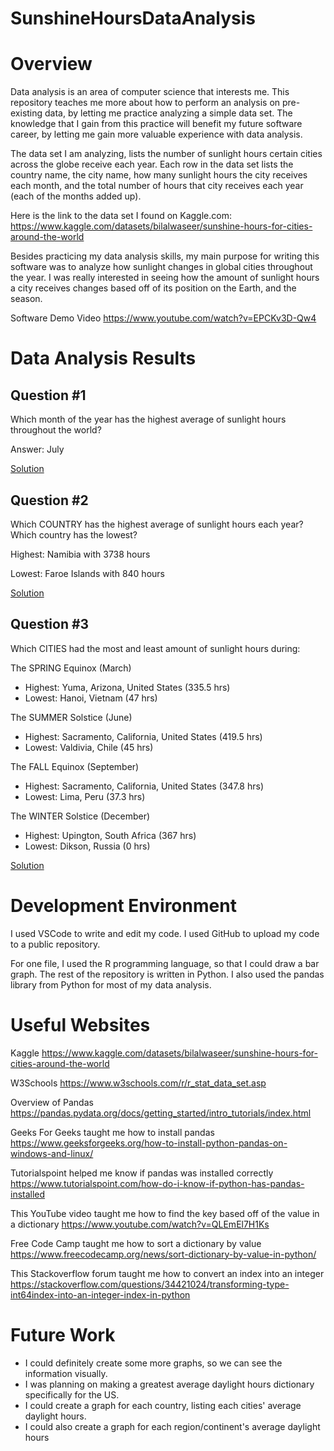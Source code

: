 # SunshineHoursDataAnalysis

# Overview

Data analysis is an area of computer science that interests me. This repository teaches me more about how to perform an analysis on pre-existing data, by letting me practice analyzing a simple data set. The knowledge that I gain from this practice will benefit my future software career, by letting me gain more valuable experience with data analysis.  

The data set I am analyzing, lists the number of sunlight hours certain cities across the globe receive each year. Each row in the data set lists the country name, the city name, how many sunlight hours the city receives each month, and the total number of hours that city receives each year (each of the months added up).

Here is the link to the data set I found on Kaggle.com:
https://www.kaggle.com/datasets/bilalwaseer/sunshine-hours-for-cities-around-the-world 

Besides practicing my data analysis skills, my main purpose for writing this software was to analyze how sunlight changes in global cities throughout the year. I was really interested in seeing how the amount of sunlight hours a city receives changes based off of its position on the Earth, and the season. 

Software Demo Video https://www.youtube.com/watch?v=EPCKv3D-Qw4

# Data Analysis Results

## Question #1
Which month of the year has the highest average of sunlight hours throughout the world?

Answer: July

[Solution](HighestMonthAvg.r)

## Question #2
Which COUNTRY has the highest average of sunlight hours each year? Which country has the lowest?

Highest: Namibia with 3738 hours

Lowest: Faroe Islands with 840 hours

[Solution](HighestCountryYearlyAvg.py)

## Question #3
Which CITIES had the most and least amount of sunlight hours during: 

The SPRING Equinox (March)
- Highest: Yuma, Arizona, United States (335.5 hrs)
- Lowest: Hanoi, Vietnam (47 hrs)

The SUMMER Solstice (June)
- Highest: Sacramento, California, United States (419.5 hrs)
- Lowest: Valdivia, Chile (45 hrs)

The FALL Equinox (September)
- Highest: Sacramento, California, United States (347.8 hrs)
- Lowest: Lima, Peru (37.3 hrs)

The WINTER Solstice (December)
- Highest: Upington, South Africa (367 hrs)
- Lowest: Dikson, Russia (0 hrs)

[Solution](SeasonalComparison.py)

# Development Environment

I used VSCode to write and edit my code. I used GitHub to upload my code to a public repository.

For one file, I used the R programming language, so that I could draw a bar graph. The rest of the repository is written in Python. I also used the pandas library from Python for most of my data analysis.

# Useful Websites

Kaggle https://www.kaggle.com/datasets/bilalwaseer/sunshine-hours-for-cities-around-the-world 

W3Schools https://www.w3schools.com/r/r_stat_data_set.asp 

Overview of Pandas https://pandas.pydata.org/docs/getting_started/intro_tutorials/index.html

Geeks For Geeks taught me how to install pandas
https://www.geeksforgeeks.org/how-to-install-python-pandas-on-windows-and-linux/ 

Tutorialspoint helped me know if pandas was installed correctly
https://www.tutorialspoint.com/how-do-i-know-if-python-has-pandas-installed 

This YouTube video taught me how to find the key based off of the value in a dictionary
https://www.youtube.com/watch?v=QLEmEl7H1Ks 

Free Code Camp taught me how to sort a dictionary by value
https://www.freecodecamp.org/news/sort-dictionary-by-value-in-python/

This Stackoverflow forum taught me how to convert an index into an integer
https://stackoverflow.com/questions/34421024/transforming-type-int64index-into-an-integer-index-in-python

# Future Work

* I could definitely create some more graphs, so we can see the information visually.
* I was planning on making a greatest average daylight hours dictionary specifically for the US.
* I could create a graph for each country, listing each cities' average daylight hours.
* I could also create a graph for each region/continent's average daylight hours

